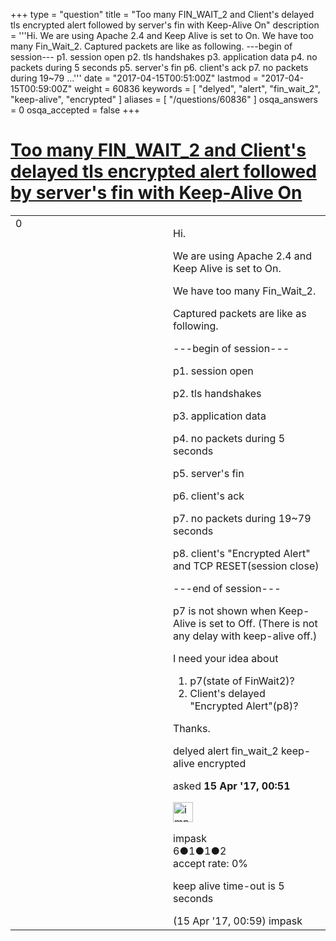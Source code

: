 +++
type = "question"
title = "Too many FIN_WAIT_2 and Client&#x27;s delayed tls encrypted alert followed by server&#x27;s fin with Keep-Alive On"
description = '''Hi. We are using Apache 2.4 and Keep Alive is set to On. We have too many Fin_Wait_2. Captured packets are like as following. ---begin of session--- p1. session open p2. tls handshakes p3. application data p4. no packets during 5 seconds p5. server&#x27;s fin p6. client&#x27;s ack p7. no packets during 19~79 ...'''
date = "2017-04-15T00:51:00Z"
lastmod = "2017-04-15T00:59:00Z"
weight = 60836
keywords = [ "delyed", "alert", "fin_wait_2", "keep-alive", "encrypted" ]
aliases = [ "/questions/60836" ]
osqa_answers = 0
osqa_accepted = false
+++

<div class="headNormal">

# [Too many FIN\_WAIT\_2 and Client's delayed tls encrypted alert followed by server's fin with Keep-Alive On](/questions/60836/too-many-fin_wait_2-and-clients-delayed-tls-encrypted-alert-followed-by-servers-fin-with-keep-alive-on)

</div>

<div id="main-body">

<div id="askform">

<table id="question-table" style="width:100%;"><colgroup><col style="width: 50%" /><col style="width: 50%" /></colgroup><tbody><tr class="odd"><td style="width: 30px; vertical-align: top"><div class="vote-buttons"><span id="post-60836-upvote" class="ajax-command post-vote up" rel="nofollow" title="I like this post (click again to cancel)"> </span><div id="post-60836-score" class="post-score" title="current number of votes">0</div><span id="post-60836-downvote" class="ajax-command post-vote down" rel="nofollow" title="I dont like this post (click again to cancel)"> </span> <span id="favorite-mark" class="ajax-command favorite-mark" rel="nofollow" title="mark/unmark this question as favorite (click again to cancel)"> </span><div id="favorite-count" class="favorite-count"></div></div></td><td><div id="item-right"><div class="question-body"><p>Hi.</p><p>We are using Apache 2.4 and Keep Alive is set to On.</p><p>We have too many Fin_Wait_2.</p><p>Captured packets are like as following.</p><p>---begin of session---</p><p>p1. session open</p><p>p2. tls handshakes</p><p>p3. application data</p><p>p4. no packets during 5 seconds</p><p>p5. server's fin</p><p>p6. client's ack</p><p>p7. no packets during 19~79 seconds</p><p>p8. client's "Encrypted Alert" and TCP RESET(session close)</p><p>---end of session---</p><p>p7 is not shown when Keep-Alive is set to Off. (There is not any delay with keep-alive off.)</p><p>I need your idea about</p><ol><li>p7(state of FinWait2)?</li><li>Client's delayed "Encrypted Alert"(p8)?</li></ol><p>Thanks.</p></div><div id="question-tags" class="tags-container tags"><span class="post-tag tag-link-delyed" rel="tag" title="see questions tagged &#39;delyed&#39;">delyed</span> <span class="post-tag tag-link-alert" rel="tag" title="see questions tagged &#39;alert&#39;">alert</span> <span class="post-tag tag-link-fin_wait_2" rel="tag" title="see questions tagged &#39;fin_wait_2&#39;">fin_wait_2</span> <span class="post-tag tag-link-keep-alive" rel="tag" title="see questions tagged &#39;keep-alive&#39;">keep-alive</span> <span class="post-tag tag-link-encrypted" rel="tag" title="see questions tagged &#39;encrypted&#39;">encrypted</span></div><div id="question-controls" class="post-controls"></div><div class="post-update-info-container"><div class="post-update-info post-update-info-user"><p>asked <strong>15 Apr '17, 00:51</strong></p><img src="https://secure.gravatar.com/avatar/8f2085dfc9368a6cc1ea0bbdaa9d9e3e?s=32&amp;d=identicon&amp;r=g" class="gravatar" width="32" height="32" alt="impask&#39;s gravatar image" /><p><span>impask</span><br />
<span class="score" title="6 reputation points">6</span><span title="1 badges"><span class="badge1">●</span><span class="badgecount">1</span></span><span title="1 badges"><span class="silver">●</span><span class="badgecount">1</span></span><span title="2 badges"><span class="bronze">●</span><span class="badgecount">2</span></span><br />
<span class="accept_rate" title="Rate of the user&#39;s accepted answers">accept rate:</span> <span title="impask has no accepted answers">0%</span></p></div></div><div id="comments-container-60836" class="comments-container"><span id="60837"></span><div id="comment-60837" class="comment"><div id="post-60837-score" class="comment-score"></div><div class="comment-text"><p>keep alive time-out is 5 seconds</p></div><div id="comment-60837-info" class="comment-info"><span class="comment-age">(15 Apr '17, 00:59)</span> <span class="comment-user userinfo">impask</span></div></div></div><div id="comment-tools-60836" class="comment-tools"></div><div class="clear"></div><div id="comment-60836-form-container" class="comment-form-container"></div><div class="clear"></div></div></td></tr></tbody></table>

</div>

</div>

